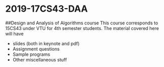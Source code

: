 # 2019-17CS43-DAA
##Design and Analysis of Algorithms course
This course corresponds to 15CS43 under VTU for 4th semester students.
The material covered here will have
* slides (both in keynote and pdf)
* Assignment questions 
* Sample programs
* Other miscellaneous stuff

